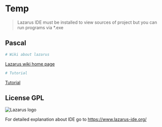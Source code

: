 # Temp

> Lazarus IDE must be installed to view sources of project
> but you can run programs via *.exe

## Pascal

``` bash
# Wiki about lazarus
```

[Lazarus wiki home page](http://wiki.lazarus.freepascal.org/Main_Page "Wiki")

``` bash
# Tutorial
```

[Tutorial](https://www.tutorialspoint.com/pascal/index.htm "Tutorial")

## License GPL

![Lazarus logo](http://wiki.freepascal.org/images/f/fd/Lazarus-icons-lpr-proposal-bpsoftware.png)

For detailed explanation about IDE go to <https://www.lazarus-ide.org/>